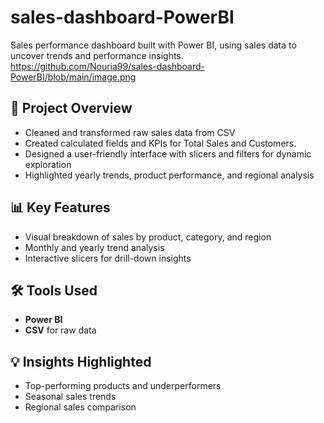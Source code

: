 # sales-dashboard-PowerBI
Sales performance dashboard built with Power BI, using sales data to uncover trends and performance insights.
https://github.com/Nouria99/sales-dashboard-PowerBI/blob/main/image.png
## 📁 Project Overview

- Cleaned and transformed raw sales data from CSV
- Created calculated fields and KPIs for Total Sales and Customers.
- Designed a user-friendly interface with slicers and filters for dynamic exploration
- Highlighted yearly trends, product performance, and regional analysis

## 📊 Key Features

- Visual breakdown of sales by product, category, and region
- Monthly and yearly trend analysis
- Interactive slicers for drill-down insights

## 🛠️ Tools Used

- **Power BI**
- **CSV** for raw data

## 💡 Insights Highlighted

- Top-performing products and underperformers
- Seasonal sales trends
- Regional sales comparison
